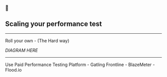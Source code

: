 ### 🔎
## Scaling your performance test

---

Roll your own - (The Hard way)

_DIAGRAM HERE_

--- 

Use Paid Performance Testing Platform
    - Gatling Frontline
    - BlazeMeter
    - Flood.io

